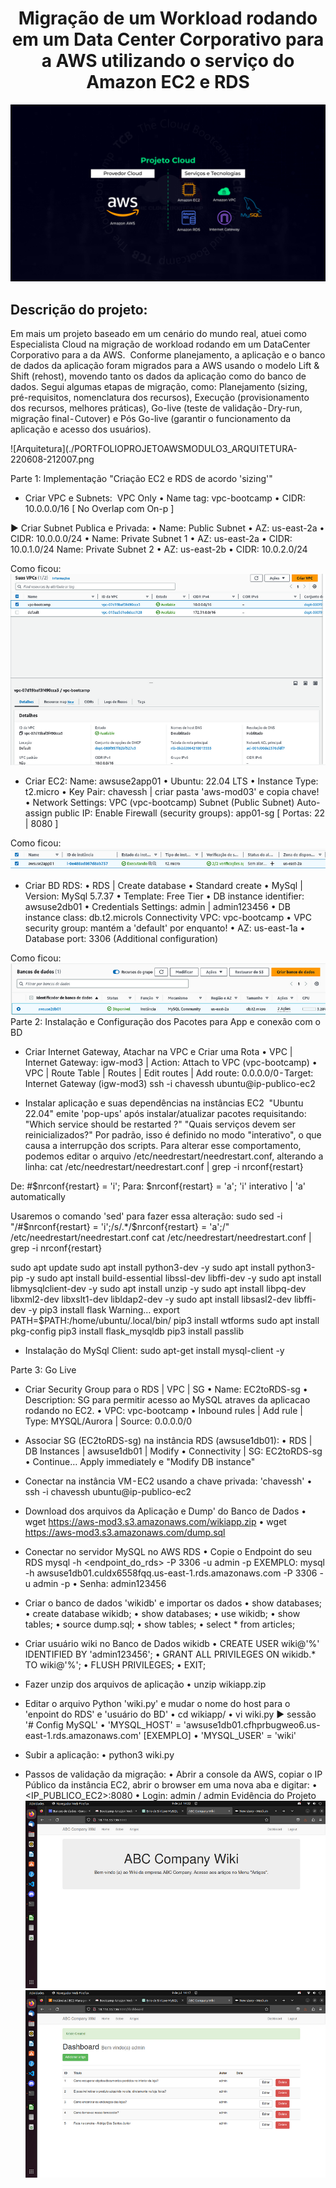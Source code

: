 <p align="center">
  <h1 align="center">Migração de um Workload rodando em um Data Center Corporativo para a AWS utilizando o serviço do Amazon EC2 e RDS</h1>
</p>

![Capa](./PORTFOLIOPROJETOSAWSMODULO3_CAPA-220608-212007.png)

## Descrição do projeto:
Em mais um projeto baseado em um cenário do mundo real, atuei como Especialista Cloud na migração de workload rodando em um DataCenter Corporativo para a da AWS.
 Conforme planejamento, a aplicação e o banco de dados da aplicação foram migrados para a AWS usando o modelo Lift & Shift (rehost), movendo tanto os dados da aplicação como do banco de dados.
Segui algumas etapas de migração, como: Planejamento (sizing, pré-requisitos, nomenclatura dos recursos), Execução (provisionamento dos recursos, melhores práticas), Go-live (teste de validação - Dry-run, migração final - Cutover) e Pós Go-live (garantir o funcionamento da aplicação e acesso dos usuários).

![Arquitetura](./PORTFOLIOPROJETOAWSMODULO3_ARQUITETURA-220608-212007.png

Parte 1: Implementação "Criação EC2 e RDS de acordo 'sizing'"
- Criar VPC e Subnets: 
VPC Only
• Name tag: vpc-bootcamp
• CIDR: 10.0.0.0/16 [ No Overlap com On-p ]

► Criar Subnet Publica e Privada:
• Name: Public Subnet
• AZ: us-east-2a
• CIDR: 10.0.0.0/24
• Name: Private Subnet 1
• AZ: us-east-2a
• CIDR: 10.0.1.0/24
Name: Private Subnet 2
• AZ: us-east-2b
• CIDR: 10.0.2.0/24

Como ficou:
![VPC Criada](image.png)
- Criar EC2:
Name: awsuse2app01
• Ubuntu: 22.04 LTS
• Instance Type: t2.micro
• Key Pair: chavessh | criar pasta 'aws-mod03' e copia chave!
• Network Settings:
VPC (vpc-bootcamp)
Subnet (Public Subnet)
Auto-assign public IP: Enable
Firewall (security groups): app01-sg [ Portas: 22 | 8080 ]

Como ficou:
![instancia EC2](image-1.png)

- Criar BD RDS:
• RDS | Create database
• Standard create
• MySql | Version: MySql 5.7.37
• Template: Free Tier
• DB instance identifier: awsuse2db01
• Credentials Settings: admin | admin123456
• DB instance class: db.t2.microls
Connectivity
VPC: vpc-bootcamp
• VPC security group: mantém a 'default' por enquanto!
• AZ: us-east-1a
• Database port: 3306 (Additional configuration)

Como ficou:
![Instancia S3 - DB Mysql](image-2.png)
Parte 2: Instalação e Configuração dos Pacotes para App e conexão com o BD
- Criar Internet Gateway, Atachar na VPC e Criar uma Rota
• VPC | Internet Gateway: igw-mod3 | Action: Attach to VPC (vpc-bootcamp)
• VPC | Route Table | Routes | Edit routes |
Add route: 0.0.0.0/0 - Target: Internet Gateway (igw-mod3)
ssh -i chavessh ubuntu@ip-publico-ec2 

- Instalar aplicação e suas dependências na instâncias EC2 
"Ubuntu 22.04" emite 'pop-ups' após instalar/atualizar pacotes requisitando:
"Which service should be restarted ?"
"Quais serviços devem ser reinicializados?"
Por padrão, isso é definido no modo "interativo", o que causa a interrupção dos scripts.
Para alterar esse comportamento,
podemos editar o arquivo /etc/needrestart/needrestart.conf, alterando a linha:
cat /etc/needrestart/needrestart.conf | grep -i nrconf{restart}

De:
#$nrconf{restart} = 'i';
Para:
$nrconf{restart} = 'a';
'i' interativo | 'a' automatically

Usaremos o comando 'sed' para fazer essa alteração:
sudo sed -i "/#\$nrconf{restart} = 'i';/s/.*/\$nrconf{restart} = 'a';/" /etc/needrestart/needrestart.conf
cat /etc/needrestart/needrestart.conf | grep -i nrconf{restart}

sudo apt update
sudo apt install python3-dev -y
sudo apt install python3-pip -y
sudo apt install build-essential libssl-dev libffi-dev -y
sudo apt install libmysqlclient-dev -y
sudo apt install unzip -y
sudo apt install libpq-dev libxml2-dev libxslt1-dev libldap2-dev -y
sudo apt install libsasl2-dev libffi-dev -y
pip3 install flask
Warning…
export PATH=$PATH:/home/ubuntu/.local/bin/
pip3 install wtforms
sudo apt install pkg-config
pip3 install flask_mysqldb
pip3 install passlib
- Instalação do MySql Client: 
sudo apt-get install mysql-client -y

Parte 3: Go Live
- Criar Security Group para o RDS | VPC | SG
• Name: EC2toRDS-sg
• Description: SG para permitir acesso ao MySQL atraves da aplicacao rodando no EC2.
• VPC: vpc-bootcamp
• Inbound rules | Add rule | Type: MYSQL/Aurora | Source: 0.0.0.0/0

- Associar SG (EC2toRDS-sg) na instância RDS (awsuse1db01):
• RDS | DB Instances | awsuse1db01 | Modify
• Connectivity | SG: EC2toRDS-sg
• Continue… Apply immediately e "Modify DB instance"
- Conectar na instância VM - EC2 usando a chave privada: 'chavessh'
• ssh -i chavessh ubuntu@ip-publico-ec2
- Download dos arquivos da Aplicação e Dump' do Banco de Dados
• wget https://aws-mod3.s3.amazonaws.com/wikiapp.zip
• wget https://aws-mod3.s3.amazonaws.com/dump.sql
- Conectar no servidor MySQL no AWS RDS
• Copie o Endpoint do seu RDS
mysql -h <endpoint_do_rds> -P 3306 -u admin -p
EXEMPLO: mysql -h awsuse1db01.culdx6558fqq.us-east-1.rds.amazonaws.com -P 3306 -u admin -p
• Senha: admin123456
- Criar o banco de dados 'wikidb' e importar os dados
• show databases;
• create database wikidb;
• show databases;
• use wikidb;
• show tables;
• source dump.sql;
• show tables;
• select * from articles;
- Criar usuário wiki no Banco de Dados wikidb
• CREATE USER wiki@'%' IDENTIFIED BY 'admin123456';
• GRANT ALL PRIVILEGES ON wikidb.* TO wiki@'%';
• FLUSH PRIVILEGES;
• EXIT;
- Fazer unzip dos arquivos de aplicação
• unzip wikiapp.zip
- Editar o arquivo Python 'wiki.py'
e mudar o nome do host para o 'enpoint do RDS' e 'usuário do BD'
• cd wikiapp/
• vi wiki.py
► sessão '# Config MySQL'
• 'MYSQL_HOST' = 'awsuse1db01.cfhprbugweo6.us-east-1.rds.amazonaws.com' [EXEMPLO]
• 'MYSQL_USER' = 'wiki'
- Subir a aplicação:
• python3 wiki.py
- Passos de validação da migração:
• Abrir a console da AWS, copiar o IP Público da instância EC2, abrir o browser em uma nova aba e digitar:
• <IP_PUBLICO_EC2>:8080
• Login: admin / admin
Evidência do Projeto
![Home Da Pagina](image-3.png)
![Dashboard da pagina](image-4.png)
